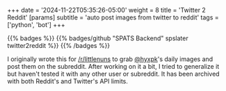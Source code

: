 +++
date = '2024-11-22T05:35:26-05:00'
weight = 8
title = 'Twitter 2 Reddit'
[params]
    subtitle = 'auto post images from twitter to reddit'
tags = ['python', 'bot']
+++

{{% badges %}}
{{% badges/github "SPATS Backend" spslater twitter2reddit %}}
{{% /badges %}}

I originally wrote this for [/r/littlenuns](https://www.reddit.com/r/LittleNuns)
to grab [@hyxpk](https://twitter.com/hyxpk)'s daily images and post them on the
subreddit. After working on it a bit, I tried to generalize it but haven't
tested it with any other user or subreddit. It has been archived with both
Reddit's and Twitter's API limits.
